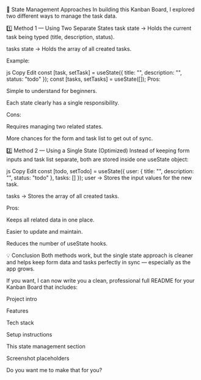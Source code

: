 🔄 State Management Approaches
In building this Kanban Board, I explored two different ways to manage the task data.

1️⃣ Method 1 — Using Two Separate States
task state → Holds the current task being typed (title, description, status).

tasks state → Holds the array of all created tasks.

Example:

js
Copy
Edit
const [task, setTask] = useState({ title: "", description: "", status: "todo" });
const [tasks, setTasks] = useState([]);
Pros:

Simple to understand for beginners.

Each state clearly has a single responsibility.

Cons:

Requires managing two related states.

More chances for the form and task list to get out of sync.

2️⃣ Method 2 — Using a Single State (Optimized)
Instead of keeping form inputs and task list separate, both are stored inside one useState object:

js
Copy
Edit
const [todo, setTodo] = useState({
  user: { title: "", description: "", status: "todo" },
  tasks: []
});
user → Stores the input values for the new task.

tasks → Stores the array of all created tasks.

Pros:

Keeps all related data in one place.

Easier to update and maintain.

Reduces the number of useState hooks.

💡 Conclusion
Both methods work, but the single state approach is cleaner and helps keep form data and tasks perfectly in sync — especially as the app grows.

If you want, I can now write you a clean, professional full README for your Kanban Board that includes:

Project intro

Features

Tech stack

Setup instructions

This state management section

Screenshot placeholders

Do you want me to make that for you?
